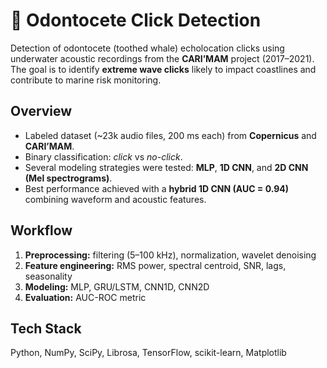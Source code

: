 # 🐬 Odontocete Click Detection

Detection of odontocete (toothed whale) echolocation clicks using underwater acoustic recordings from the **CARI’MAM** project (2017–2021).  
The goal is to identify **extreme wave clicks** likely to impact coastlines and contribute to marine risk monitoring.

## Overview
- Labeled dataset (~23k audio files, 200 ms each) from **Copernicus** and **CARI’MAM**.  
- Binary classification: *click* vs *no-click*.  
- Several modeling strategies were tested: **MLP**, **1D CNN**, and **2D CNN (Mel spectrograms)**.  
- Best performance achieved with a **hybrid 1D CNN (AUC = 0.94)** combining waveform and acoustic features.

## Workflow
1. **Preprocessing:** filtering (5–100 kHz), normalization, wavelet denoising  
2. **Feature engineering:** RMS power, spectral centroid, SNR, lags, seasonality  
3. **Modeling:** MLP, GRU/LSTM, CNN1D, CNN2D  
4. **Evaluation:** AUC-ROC metric

## Tech Stack
Python, NumPy, SciPy, Librosa, TensorFlow, scikit-learn, Matplotlib


